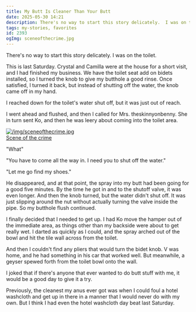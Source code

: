```yaml
---
title: My Butt Is Cleaner Than Your Butt
date: 2025-05-30 14:21
description: There's no way to start this story delicately.  I was on the toilet.  This is last Saturday.  Crystal and Camilla were at the house for a short visit, and I had finished my business.  We have the toilet seat add on bidets installed, so I turned the knob to give my butthole a good rinse. 
tags: my-stories, favorites
id: 2393
ogImg: sceneofthecrime.jpg
---
```



There's no way to start this story delicately.  I was on the toilet.

This is last Saturday.  Crystal and Camilla were at the house for a short visit, and I had finished my business.  We have the toilet seat add on bidets installed, so I turned the knob to give my butthole a good rinse.  Once satisfied, I turned it back, but instead of shutting off the water, the knob came off in my hand.

I reached down for the toilet's water shut off, but it was just out of reach.

I went ahead and flushed, and then I called for Mrs. theskinnyonbenny.  She in turn sent Ko, and then he was leery about coming into the toilet area.

<a class="lightview alignright" href="/img/sceneofthecrime.jpg" data-lightview-caption="Scene of the crime" data-lightview-group="group1" ><img src="/img/sceneofthecrime.jpg" alt="/img/sceneofthecrime.jpg"><br><span class="caption">Scene of the crime</span></a>

"What"

"You have to come all the way in.  I need you to shut off the water."

"Let me go find my shoes."

He disappeared, and at that point, the spray into my butt had been going for a good five minutes.  By the time he got in and to the shutoff valve, it was even longer.  And then the knob turned, but the water didn't shut off.  It was just slipping around the nut without actually turning the valve inside the pipe.  So my butthole flush continued.

I finally decided that I needed to get up.  I had Ko move the hamper out of the immediate area, as things other than my backside were about to get really wet.  I darted as quickly as I could, and the spray arched out of the bowl and hit the tile wall across from the toilet.

And then I couldn't find any pliers that would turn the bidet knob.  V was home, and he had something in his car that worked well.  But meanwhile, a geyser spewed forth from the toilet bowl onto the wall.

I joked that if there's anyone that ever wanted to do butt stuff with me, it would be a good day to give it a try.  

Previously, the cleanest my anus ever got was when I could foul a hotel washcloth and get up in there in a manner that I would never do with my own.  But I think I had even the hotel washcloth day beat last Saturday.